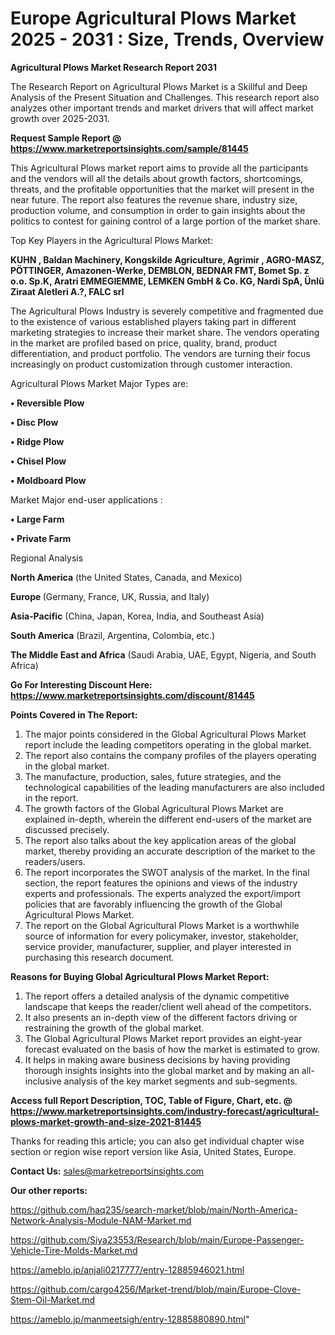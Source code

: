  # Europe Agricultural Plows Market 2025 - 2031 : Size, Trends, Overview

<strong>Agricultural Plows Market Research Report 2031</strong>

The Research Report on Agricultural Plows Market is a Skillful and Deep Analysis of the Present Situation and Challenges. This research report also analyzes other important trends and market drivers that will affect market growth over 2025-2031.

<strong>Request Sample Report @ <a href=https://www.marketreportsinsights.com/sample/81445>https://www.marketreportsinsights.com/sample/81445</a></strong>

This Agricultural Plows market report aims to provide all the participants and the vendors will all the details about growth factors, shortcomings, threats, and the profitable opportunities that the market will present in the near future. The report also features the revenue share, industry size, production volume, and consumption in order to gain insights about the politics to contest for gaining control of a large portion of the market share.

Top Key Players in the Agricultural Plows Market:

<strong>KUHN , Baldan Machinery, Kongskilde Agriculture, Agrimir , AGRO-MASZ, PÖTTINGER, Amazonen-Werke, DEMBLON, BEDNAR FMT, Bomet Sp. z o.o. Sp.K, Aratri EMMEGIEMME, LEMKEN GmbH & Co. KG, Nardi SpA, Ünlü Ziraat Aletleri A.?, FALC srl</strong>

The Agricultural Plows Industry is severely competitive and fragmented due to the existence of various established players taking part in different marketing strategies to increase their market share. The vendors operating in the market are profiled based on price, quality, brand, product differentiation, and product portfolio. The vendors are turning their focus increasingly on product customization through customer interaction.

Agricultural Plows Market Major Types are:

<strong>• Reversible Plow

• Disc Plow

• Ridge Plow

• Chisel Plow

• Moldboard Plow</strong>

Market Major end-user applications :

<strong>• Large Farm

• Private Farm</strong>

Regional Analysis

</u><strong><b>North America</b></strong> (the United States, Canada, and Mexico)

<strong><b>Europe </b></strong>(Germany, France, UK, Russia, and Italy)

<strong><b>Asia-Pacific</b></strong> (China, Japan, Korea, India, and Southeast Asia)

<strong><b>South America</b></strong> (Brazil, Argentina, Colombia, etc.)

<strong><b>The Middle East and Africa</b></strong> (Saudi Arabia, UAE, Egypt, Nigeria, and South Africa)

<strong>Go For Interesting Discount Here: <a href=https://www.marketreportsinsights.com/discount/81445>https://www.marketreportsinsights.com/discount/81445</a></strong>

<strong>Points Covered in The Report:</strong>
<ol>
  <li>The major points considered in the Global Agricultural Plows Market report include the leading competitors operating in the global market.</li>
  <li>The report also contains the company profiles of the players operating in the global market.</li>
  <li>The manufacture, production, sales, future strategies, and the technological capabilities of the leading manufacturers are also included in the report.</li>
  <li>The growth factors of the Global Agricultural Plows Market are explained in-depth, wherein the different end-users of the market are discussed precisely.</li>
  <li>The report also talks about the key application areas of the global market, thereby providing an accurate description of the market to the readers/users.</li>
  <li>The report incorporates the SWOT analysis of the market. In the final section, the report features the opinions and views of the industry experts and professionals. The experts analyzed the export/import policies that are favorably influencing the growth of the Global Agricultural Plows Market.</li>
  <li>The report on the Global Agricultural Plows Market is a worthwhile source of information for every policymaker, investor, stakeholder, service provider, manufacturer, supplier, and player interested in purchasing this research document.</li>
</ol>
<strong>Reasons for Buying Global Agricultural Plows Market Report:</strong>

<ol>
  <li>The report offers a detailed analysis of the dynamic competitive landscape that keeps the reader/client well ahead of the competitors.</li>
  <li>It also presents an in-depth view of the different factors driving or restraining the growth of the global market.</li>
  <li>The Global Agricultural Plows Market report provides an eight-year forecast evaluated on the basis of how the market is estimated to grow.</li>
  <li>It helps in making aware business decisions by having providing thorough insights insights into the global market and by making an all-inclusive analysis of the key market segments and sub-segments.</li>
</ol>
<strong>Access full Report Description, TOC, Table of Figure, Chart, etc. @ <a href=https://www.marketreportsinsights.com/industry-forecast/agricultural-plows-market-growth-and-size-2021-81445>https://www.marketreportsinsights.com/industry-forecast/agricultural-plows-market-growth-and-size-2021-81445</a></strong>


Thanks for reading this article; you can also get individual chapter wise section or region wise report version like Asia, United States, Europe.

<strong>Contact Us:</strong>
sales@marketreportsinsights.com

<strong>Our other reports:</strong>

<a href=https://github.com/haq235/search-market/blob/main/North-America-Network-Analysis-Module-NAM-Market.md>https://github.com/haq235/search-market/blob/main/North-America-Network-Analysis-Module-NAM-Market.md</a>

<a href=https://github.com/Siya23553/Research/blob/main/Europe-Passenger-Vehicle-Tire-Molds-Market.md>https://github.com/Siya23553/Research/blob/main/Europe-Passenger-Vehicle-Tire-Molds-Market.md</a>

<a href=https://ameblo.jp/anjali0217777/entry-12885946021.html>https://ameblo.jp/anjali0217777/entry-12885946021.html</a>

<a href=https://github.com/cargo4256/Market-trend/blob/main/Europe-Clove-Stem-Oil-Market.md>https://github.com/cargo4256/Market-trend/blob/main/Europe-Clove-Stem-Oil-Market.md</a>

<a href=https://ameblo.jp/manmeetsigh/entry-12885880890.html>https://ameblo.jp/manmeetsigh/entry-12885880890.html</a>"
